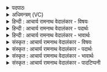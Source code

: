 <details><summary>पदपाठः</summary>

ते꣢। नः꣣। सहस्रि꣡ण꣢म्। र꣣यि꣢म्। प꣡व꣢꣯न्ताम्। आ। सु꣣वी꣡र्य꣢म्। सु꣣। वी꣡र्य꣢꣯म्। स्वा꣣नाः꣢। दे꣣वा꣡सः꣢। इ꣡न्द꣢꣯वः। ११९२।
</details>

<details><summary>अधिमन्त्रम् (VC)</summary>

- पवमानः सोमः
- असितः काश्यपो देवलो वा
- गायत्री
- षड्जः
</details>

<details><summary>हिन्दी : आचार्य रामनाथ वेदालंकार - विषयः</summary>

आनन्दरस क्या करें,यह अगले मन्त्र में कहा गया है।
</details>

<details><summary>हिन्दी : आचार्य रामनाथ वेदालंकार - पदार्थः</summary>

पदार्थान्वयभाषाः -  (ते)वे पूर्वोक्त(स्वानाः)अभिषुत किये जाते हुए, (देवासः)स्वयं तेजस्वी तथा दूसरों को तेजस्वी बनानेवाले, (इन्दवः)रस से भिगोनेवाले सोम अर्थात् परमानन्द-रस(नः)हमारे लिए(सहस्रिणम्)सहस्रसंख्यक, (सुवीर्यम्)सुवीर्ययुक्त(रयिम्)अहिंसा,सत्य,भूतदया,माधुर्य,न्याय,उदारता आदि धन को(आ पवन्ताम्)लायें ॥६॥
</details>

<details><summary>हिन्दी : आचार्य रामनाथ वेदालंकार - भावार्थः</summary>

भावार्थभाषाः -  परमात्मा की उपासना से मिले हुए परमानन्द अनन्त दिव्यगुणसम्पदा को प्राप्त कराते हैं ॥६॥
</details>

<details><summary>संस्कृत : आचार्य रामनाथ वेदालंकार - विषयः</summary>

अथानन्दरसाः किं कुर्वन्त्वित्याह।
</details>

<details><summary>संस्कृत : आचार्य रामनाथ वेदालंकार - पदार्थः</summary>

पदार्थान्वयभाषाः -  (ते)पूर्वोक्ताः, (स्वानाः)अभिषूयमाणाः, (देवासः)स्वयं दीप्ताः अन्येषां प्रदीपकाश्च(इन्दवः)रसक्लेदकाः सोमाः परमानन्दरसाः(नः)अस्मभ्यम्(सहस्रिणम्)सहस्रसंख्यावन्तम्, (सुवीर्यम्)सुवीर्योपेतम्(रयिम्)अहिंसासत्यभूतदयान्यायदाक्षिण्यादिकं धनम्(आ पवन्ताम्)आनयन्तु ॥६॥
</details>

<details><summary>संस्कृत : आचार्य रामनाथ वेदालंकार - भावार्थः</summary>

भावार्थभाषाः -  परमात्मोपासनया प्राप्यमाणाः परमानन्दा अनन्तां दिव्यगुणसम्पत्तिं लम्भयन्ते ॥६॥
</details>

<details><summary>संस्कृत : आचार्य रामनाथ वेदालंकार - पादटिप्पनी</summary>

टिप्पणी:   १.ऋ० ९।१३।५,‘सु॒वा॒ना’इति पाठः।
</details>
